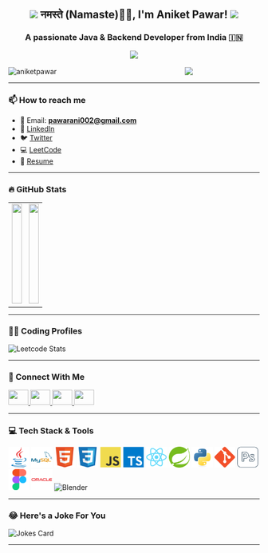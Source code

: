 <h2 align="center">
  <img src="https://emojis.slackmojis.com/emojis/images/1531849430/4246/blob-sunglasses.gif?1531849430" width="30"/>
  नमस्ते (Namaste)🙏🏻, I'm Aniket Pawar!
  <img src="https://media.giphy.com/media/12oufCB0MyZ1Go/giphy.gif" width="50">
</h2>

<h3 align="center">A passionate Java & Backend Developer from India 🇮🇳</h3>

<p align="center">
  <a href="https://github.com/aryanjangid/readme-typing-svg">
    <img src="https://readme-typing-svg.herokuapp.com?font=Time+New+Roman&color=cyan&size=25&center=true&vCenter=true&width=600&height=100&lines=Java+Developer;Robotics+And+Automation+Engineer;Backend+Developer" width="600">
  </a>
</p>

<img align="right" src="https://media.giphy.com/media/M9gbBd9nbDrOTu1Mqx/giphy.gif" width="150">

<p align="left">
  <img src="https://komarev.com/ghpvc/?username=ani002&label=Profile%20views&color=0e75b6&style=flat" alt="aniketpawar" />
</p>

---

### 📫 How to reach me
- 📧 Email: **pawarani002@gmail.com**
- 🔗 [LinkedIn](https://www.linkedin.com/in/aniket-pawar-2436bb240/)
- 🐦 [Twitter](https://x.com/Aniketp26812224)
- 💻 [LeetCode](https://leetcode.com/u/ani002/)
- 📝 [Resume](https://drive.google.com/file/d/1UGKITQHSnvEXHBjjndQYAliU4sEitSHQ/view)

---

### 🔥 GitHub Stats

<table>
  <tr>
    <td>
      <img src="https://github-readme-stats.vercel.app/api/top-langs/?username=ani002&layout=compact&theme=dark" height="200px" width="100%" />
    </td>
    <td>
      <img src="https://github-readme-streak-stats.herokuapp.com/?user=ani002&theme=dark" height="200px" width="100%" />
    </td>
  </tr>
</table>

---

### 👨‍💻 Coding Profiles
![Leetcode Stats](https://leetcard.jacoblin.cool/ani002?ext=heatmap)

---

### 🤝 Connect With Me

<p>
  <a href="https://x.com/Aniketp26812224" target="_blank">
    <img src="https://raw.githubusercontent.com/rahuldkjain/github-profile-readme-generator/master/src/images/icons/Social/twitter.svg" height="30" width="40"/>
  </a>
  <a href="https://www.linkedin.com/in/aniket-pawar-2436bb240/" target="_blank">
    <img src="https://raw.githubusercontent.com/rahuldkjain/github-profile-readme-generator/master/src/images/icons/Social/linked-in-alt.svg" height="30" width="40"/>
  </a>
  <a href="https://www.instagram.com/" target="_blank">
    <img src="https://raw.githubusercontent.com/rahuldkjain/github-profile-readme-generator/master/src/images/icons/Social/instagram.svg" height="30" width="40"/>
  </a>
  <a href="https://leetcode.com/u/ani002/" target="_blank">
    <img src="https://raw.githubusercontent.com/rahuldkjain/github-profile-readme-generator/master/src/images/icons/Social/leet-code.svg" height="30" width="40"/>
  </a>
</p>

---

### 💻 Tech Stack & Tools

<p align="left">
  <img src="https://raw.githubusercontent.com/devicons/devicon/master/icons/java/java-original.svg" height="42" alt="Java"/>
  <img src="https://raw.githubusercontent.com/devicons/devicon/master/icons/mysql/mysql-original-wordmark.svg" height="42" alt="MySQL"/>
  <img src="https://raw.githubusercontent.com/devicons/devicon/master/icons/html5/html5-original.svg" height="42" alt="HTML5"/>
  <img src="https://raw.githubusercontent.com/devicons/devicon/master/icons/css3/css3-original.svg" height="42" alt="CSS3"/>
  <img src="https://raw.githubusercontent.com/devicons/devicon/master/icons/javascript/javascript-original.svg" height="42" alt="JavaScript"/>
  <img src="https://raw.githubusercontent.com/devicons/devicon/master/icons/typescript/typescript-original.svg" height="42" alt="TypeScript"/>
  <img src="https://raw.githubusercontent.com/devicons/devicon/master/icons/react/react-original.svg" height="42" alt="React"/>
  <img src="https://raw.githubusercontent.com/devicons/devicon/master/icons/spring/spring-original.svg" height="42" alt="Spring Boot"/>
  <img src="https://raw.githubusercontent.com/devicons/devicon/master/icons/python/python-original.svg" height="42" alt="Python"/>
  <img src="https://raw.githubusercontent.com/devicons/devicon/master/icons/git/git-original.svg" height="42" alt="Git"/>
  <img src="https://raw.githubusercontent.com/devicons/devicon/master/icons/photoshop/photoshop-line.svg" height="42" alt="Photoshop"/>
  <img src="https://raw.githubusercontent.com/devicons/devicon/master/icons/figma/figma-original.svg" height="42" alt="Figma"/>
  <img src="https://raw.githubusercontent.com/devicons/devicon/master/icons/oracle/oracle-original.svg" height="42" alt="Oracle"/>
  <img src="https://download.blender.org/branding/community/blender_community_badge_white.svg" height="42" alt="Blender"/>
</p>

---

### 😂 Here's a Joke For You
![Jokes Card](https://readme-jokes.vercel.app/api)

---
